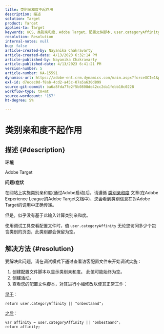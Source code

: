 ```yaml
---
title: 类别亲和度不起作用
description: 描述
solution: Target
product: Target
applies-to: Target
keywords: KCS、类别亲和度、Adobe Target、配置文件脚本、user.categoryAffinity
resolution: Resolution
internal-notes: null
bug: false
article-created-by: Nayanika Chakravarty
article-created-date: 4/13/2023 6:32:14 PM
article-published-by: Nayanika Chakravarty
article-published-date: 4/13/2023 6:41:21 PM
version-number: 5
article-number: KA-15591
dynamics-url: https://adobe-ent.crm.dynamics.com/main.aspx?forceUCI=1&pagetype=entityrecord&etn=knowledgearticle&id=adf3bd7f-29da-ed11-a7c7-6045bd0067ea
exl-id: d7ecec0d-f8ab-4cd2-a45c-07a5a630d899
source-git-commit: ba6a8fda77e2f5b0808de42cc2da1febb10c0228
workflow-type: tm+mt
source-wordcount: '157'
ht-degree: 5%

---
```


# 类别亲和度不起作用

## 描述 {#description}


<b>环境</b>

Adobe Target

<b>问题/症状</b>

在网站上实施类别亲和度(通过Adobe启动)后，请遵循 [类别亲和度](https://experienceleague.adobe.com/docs/target/using/audiences/visitor-profiles/category-affinity.html?lang=en) 文章(在Adobe Experience League的Adobe Target文档中)，您会看到类别信息在对Adobe Target的调用中正确传递。

但是，似乎没有基于此输入计算类别亲和度。

使用调试工具查看配置文件时，值 `user.categoryAffinity` 无论您访问多少个包含类别的页面，此类别都会保留为空。


## 解决方法 {#resolution}


要解决此问题，请在调试模式下通过查看访客配置文件来开始调试实施：

1. 创建配置文件脚本以显示类别亲和度。 此值可能始终为空。
2. 创建活动。
3. 查看您的配置文件脚本，对其进行小幅修改以使其正常工作：


<u>早于</u>：


```
return user.categoryAffinity || "onbestaand";
```


<u>之后</u>：


```
var affinity = user.categoryAffinity || "onbestaand";
return affinity;
```
